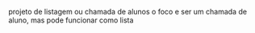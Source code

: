 projeto de listagem ou chamada de alunos
o foco e ser um chamada de aluno, mas pode funcionar como lista